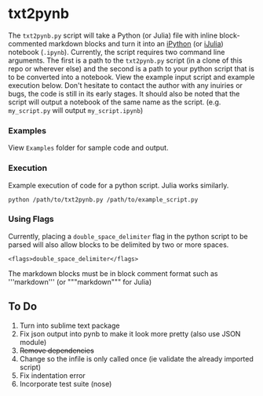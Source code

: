 # txt2pynb

The `txt2pynb.py` script will take a Python (or Julia) file with inline block-commented markdown blocks and turn it into an [iPython](http://ipython.org/notebook.html) (or [iJulia](https://github.com/JuliaLang/IJulia.jl)) notebook (`.ipynb`). Currently, the script requires two command line arguments. The first is a path to the `txt2pynb.py` script (in a clone of this repo or wherever else) and the second is a path to your python script that is to be converted into a notebook. View the example input script and example execution below. Don't hesitate to contact the author with any inuiries or bugs, the code is still in its early stages. It should also be noted that the script will output a notebook of the same name as the script. (e.g. `my_script.py` will output `my_script.ipynb`)

### Examples
View `Examples` folder for sample code and output.

### Execution 
Example execution of code for a python script. Julia works similarly.

`python /path/to/txt2pynb.py /path/to/example_script.py`

### Using Flags
Currently, placing a ```double_space_delimiter``` flag in the python script to be parsed will also allow blocks to be delimited by two or more spaces. 

    <flags>double_space_delimiter</flags>

The markdown blocks must be in block comment format such as '''markdown'''  (or """markdown""" for Julia) 


To Do
-----
1. Turn into sublime text package
2. Fix json output into pynb to make it look more pretty (also use JSON module)
3. ~~Remove dependencies~~
4. Change so the infile is only called once (ie validate the already imported script) 
5. Fix indentation error
6. Incorporate test suite (nose)
